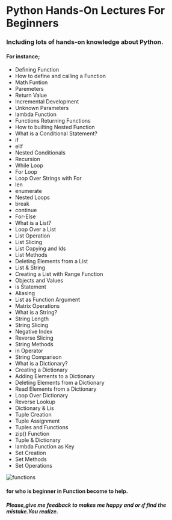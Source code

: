 # Python Hands-On Lectures For Beginners

### Including lots of hands-on knowledge about Python.
#### For instance;

* Defining Function
* How to define and calling a Function
* Math Funtion
* Paremeters
* Return Value
* Incremental Development
* Unknown Parameters
* lambda Function
* Functions Returning Functions
* How to builting Nested Function
* What is a Conditional Statement?
* if
* elif 
* Nested Conditionals
* Recursion
* While Loop
* For Loop
* Loop Over Strings with For
* len
* enumerate
* Nested Loops
* break
* continue
* For-Else
* What is a List?
* Loop Over a List
* List Operation
* List Slicing
* List Copying and Ids
* List Methods
* Deleting Elements from a List
* List & String
* Creating a List with Range Function
* Objects and Values
* is Statement
* Aliasing
* List as Function Argument
* Matrix Operations
* What is a String?
* String Length
* String Slicing
* Negative Index
* Reverse Slicing
* String Methods
* in Operator
* String Comparison
* What is a Dictionary?
* Creating a Dictionary
* Adding Elements to a Dictionary
* Deleting Elements from a Dictionary
* Read Elements from a Dictionary
* Loop Over Dictionary
* Reverse Lookup
* Dictionary & Lis
* Tuple Creation
* Tuple Assignment
* Tuples and Functions
* zip() Function
* Tuple & Dictionary
* lambda Function as Key
* Set Creation
* Set Methods
* Set Operations








![functions](https:file:///C:/Users/user202/Desktop/----.webp)



#### for who is beginner in Function become to help.

##### Please,give me feedback to makes me happy and or ıf find the mistake.You realize.

















